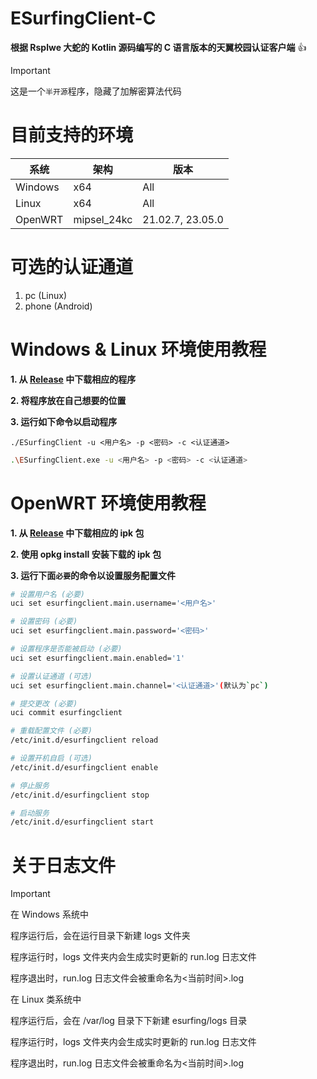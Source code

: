 # ESurfingClient-C

**根据 Rsplwe 大蛇的 Kotlin 源码编写的 C 语言版本的天翼校园认证客户端** :+1:

> [!IMPORTANT]
> 这是一个`半开源`程序，隐藏了加解密算法代码

# 目前支持的环境

|系统|架构|版本|
|----|----|----|
|Windows|x64|All|
|Linux|x64|All|
|OpenWRT|mipsel_24kc|21.02.7, 23.05.0|

# 可选的认证通道

1. pc (Linux)
2. phone (Android)

# Windows & Linux 环境使用教程

**1. 从 [Release](https://github.com/BadGhost520/ESurfingClient-CVersion/releases) 中下载相应的程序**

**2. 将程序放在自己想要的位置**

**3. 运行如下命令以启动程序**

```shell
./ESurfingClient -u <用户名> -p <密码> -c <认证通道>
```

```bash
.\ESurfingClient.exe -u <用户名> -p <密码> -c <认证通道>
```

# OpenWRT 环境使用教程

**1. 从 [Release](https://github.com/BadGhost520/ESurfingClient-CVersion/releases) 中下载相应的 ipk 包**

**2. 使用 opkg install 安装下载的 ipk 包**

**3. 运行下面`必要`的命令以设置服务配置文件**

```bash
# 设置用户名 (必要)
uci set esurfingclient.main.username='<用户名>'
```
```bash
# 设置密码 (必要)
uci set esurfingclient.main.password='<密码>'
```
```bash
# 设置程序是否能被启动 (必要)
uci set esurfingclient.main.enabled='1'
```
```bash
# 设置认证通道 (可选)
uci set esurfingclient.main.channel='<认证通道>'(默认为`pc`)
```
```bash
# 提交更改 (必要)
uci commit esurfingclient
```
```bash
# 重载配置文件 (必要)
/etc/init.d/esurfingclient reload
```
```bash
# 设置开机自启 (可选)
/etc/init.d/esurfingclient enable
```
```bash
# 停止服务
/etc/init.d/esurfingclient stop
```
```bash
# 启动服务
/etc/init.d/esurfingclient start
```

# 关于日志文件

> [!IMPORTANT]
> 在 Windows 系统中
> 
> 程序运行后，会在运行目录下新建 logs 文件夹
> 
> 程序运行时，logs 文件夹内会生成实时更新的 run.log 日志文件
> 
> 程序退出时，run.log 日志文件会被重命名为<当前时间>.log
>
> 在 Linux 类系统中
>
> 程序运行后，会在 /var/log 目录下下新建 esurfing/logs 目录
> 
> 程序运行时，logs 文件夹内会生成实时更新的 run.log 日志文件
> 
> 程序退出时，run.log 日志文件会被重命名为<当前时间>.log
